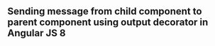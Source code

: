 ## Sending message from child component to parent component using output decorator in Angular JS 8 ##
